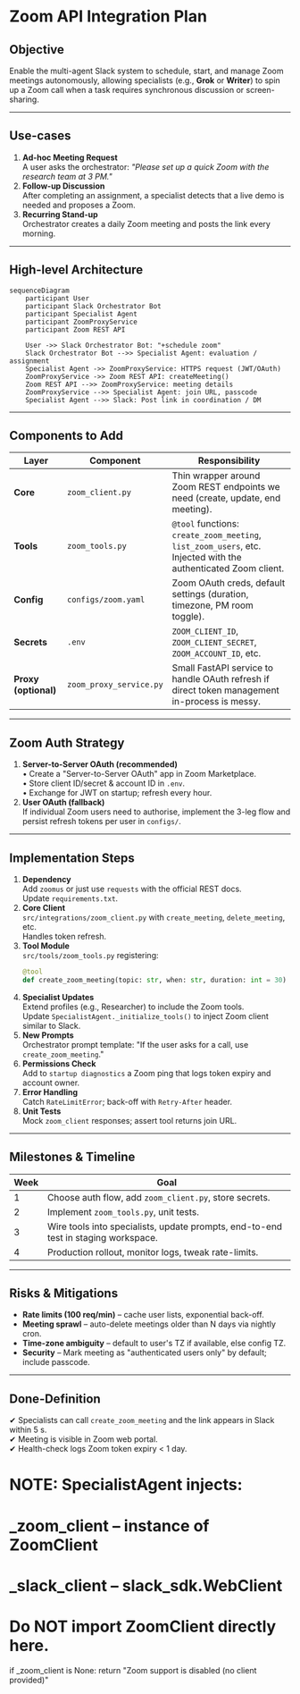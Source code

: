 # Zoom API Integration Plan

## Objective
Enable the multi-agent Slack system to schedule, start, and manage Zoom meetings autonomously, allowing specialists (e.g., **Grok** or **Writer**) to spin up a Zoom call when a task requires synchronous discussion or screen-sharing.

---

## Use-cases
1. **Ad-hoc Meeting Request**  
   A user asks the orchestrator: *"Please set up a quick Zoom with the research team at 3 PM."*
2. **Follow-up Discussion**  
   After completing an assignment, a specialist detects that a live demo is needed and proposes a Zoom.
3. **Recurring Stand-up**  
   Orchestrator creates a daily Zoom meeting and posts the link every morning.

---

## High-level Architecture
```mermaid
sequenceDiagram
    participant User
    participant Slack Orchestrator Bot
    participant Specialist Agent
    participant ZoomProxyService
    participant Zoom REST API

    User ->> Slack Orchestrator Bot: "+schedule zoom"
    Slack Orchestrator Bot -->> Specialist Agent: evaluation / assignment
    Specialist Agent ->> ZoomProxyService: HTTPS request (JWT/OAuth)
    ZoomProxyService ->> Zoom REST API: createMeeting()
    Zoom REST API -->> ZoomProxyService: meeting details
    ZoomProxyService -->> Specialist Agent: join URL, passcode
    Specialist Agent -->> Slack: Post link in coordination / DM
```

---

## Components to Add
| Layer | Component | Responsibility |
|-------|-----------|----------------|
| **Core** | `zoom_client.py` | Thin wrapper around Zoom REST endpoints we need (create, update, end meeting). |
| **Tools** | `zoom_tools.py` | `@tool` functions: `create_zoom_meeting`, `list_zoom_users`, etc. Injected with the authenticated Zoom client. |
| **Config** | `configs/zoom.yaml` | Zoom OAuth creds, default settings (duration, timezone, PM room toggle). |
| **Secrets** | `.env` | `ZOOM_CLIENT_ID`, `ZOOM_CLIENT_SECRET`, `ZOOM_ACCOUNT_ID`, etc. |
| **Proxy (optional)** | `zoom_proxy_service.py` | Small FastAPI service to handle OAuth refresh if direct token management in-process is messy. |

---

## Zoom Auth Strategy
1. **Server-to-Server OAuth (recommended)**  
   • Create a "Server-to-Server OAuth" app in Zoom Marketplace.  
   • Store client ID/secret & account ID in `.env`.  
   • Exchange for JWT on startup; refresh every hour.  
2. **User OAuth (fallback)**  
   If individual Zoom users need to authorise, implement the 3-leg flow and persist refresh tokens per user in `configs/`.  

---

## Implementation Steps
1. **Dependency**  
   Add `zoomus` or just use `requests` with the official REST docs.  
   Update `requirements.txt`.
2. **Core Client**  
   `src/integrations/zoom_client.py` with `create_meeting`, `delete_meeting`, etc.  
   Handles token refresh.
3. **Tool Module**  
   `src/tools/zoom_tools.py` registering:
   ```python
   @tool
   def create_zoom_meeting(topic: str, when: str, duration: int = 30) -> str: ...
   ```
4. **Specialist Updates**  
   Extend profiles (e.g., Researcher) to include the Zoom tools.  
   Update `SpecialistAgent._initialize_tools()` to inject Zoom client similar to Slack.
5. **New Prompts**  
   Orchestrator prompt template: "If the user asks for a call, use `create_zoom_meeting`."
6. **Permissions Check**  
   Add to `startup diagnostics` a Zoom ping that logs token expiry and account owner.
7. **Error Handling**  
   Catch `RateLimitError`; back-off with `Retry-After` header.
8. **Unit Tests**  
   Mock `zoom_client` responses; assert tool returns join URL.

---

## Milestones & Timeline
| Week | Goal |
|------|------|
| 1 | Choose auth flow, add `zoom_client.py`, store secrets. |
| 2 | Implement `zoom_tools.py`, unit tests. |
| 3 | Wire tools into specialists, update prompts, end-to-end test in staging workspace. |
| 4 | Production rollout, monitor logs, tweak rate-limits. |

---

## Risks & Mitigations
* **Rate limits (100 req/min)** – cache user lists, exponential back-off.  
* **Meeting sprawl** – auto-delete meetings older than N days via nightly cron.  
* **Time-zone ambiguity** – default to user's TZ if available, else config TZ.  
* **Security** – Mark meeting as "authenticated users only" by default; include passcode.

---

## Done-Definition
✔ Specialists can call `create_zoom_meeting` and the link appears in Slack within 5 s.  
✔ Meeting is visible in Zoom web portal.  
✔ Health-check logs Zoom token expiry < 1 day. 

# NOTE: SpecialistAgent injects:
#   _zoom_client  – instance of ZoomClient
#   _slack_client – slack_sdk.WebClient
# Do NOT import ZoomClient directly here. 

if _zoom_client is None:
    return "Zoom support is disabled (no client provided)" 